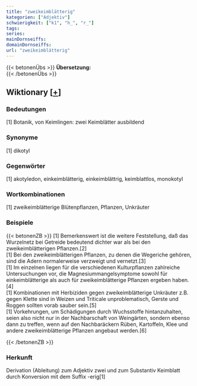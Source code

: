 ```yaml
---
title: "zweikeimblätterig"
kategorien: ["Adjektiv"]
schwierigkeit: ["k1", "h_", "r_"]
tags:
series:
mainDornseiffs:
domainDornseiffs:
url: "zweikeimblätterig"
---
```


{{< betonenÜbs >}}
**Übersetzung:**  
{{< /betonenÜbs >}}

## Wiktionary [[+](https://de.wiktionary.org/wiki/zweikeimblätterig)]

### Bedeutungen
[1] Botanik, von Keimlingen: zwei Keimblätter ausbildend  

### Synonyme
[1] dikotyl  

### Gegenwörter
[1] akotyledon, einkeimblätterig, einkeimblättrig, keimblattlos, monokotyl  

### Wortkombinationen
[1] zweikeimblätterige Blütenpflanzen, Pflanzen, Unkräuter  

### Beispiele
{{< betonenZB >}}
[1] Bemerkenswert ist die weitere Feststellung, daß das Wurzelnetz bei Getreide bedeutend dichter war als bei den zweikeimblätterigen Pflanzen.[2]  
[1] Bei den zweikeimblätterigen Pflanzen, zu denen die Wegeriche gehören, sind die Adern normalerweise verzweigt und vernetzt.[3]  
[1] Im einzelnen liegen für die verschiedenen Kulturpflanzen zahlreiche Untersuchungen vor, die Magnesiummangelsymptome sowohl für einkeimblätterige als auch für zweikeimblätterige Pflanzen ergeben haben.[4]  
[1] Kombinationen mit Herbiziden gegen zweikeimblätterige Unkräuter z.B. gegen Klette sind in Weizen und Triticale unproblematisch, Gerste und Roggen sollten vorab sauber sein.[5]  
[1] Vorkehrungen, um Schädigungen durch Wuchsstoffe hintanzuhalten, seien also nicht nur in der Nachbarschaft von Weingärten, sondern ebenso dann zu treffen, wenn auf den Nachbaräckern Rüben, Kartoffeln, Klee und andere zweikeimblätterige Pflanzen angebaut werden.[6]  

{{< /betonenZB >}}
### Herkunft
Derivation (Ableitung) zum Adjektiv zwei und zum Substantiv Keimblatt durch Konversion mit dem Suffix -erig[1]  


